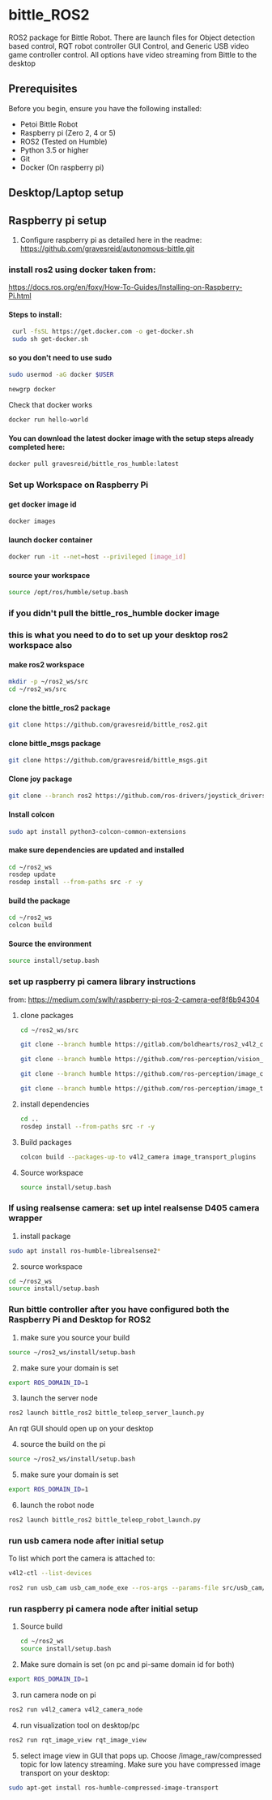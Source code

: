 # bittle_ROS2
ROS2 package for Bittle Robot. There are launch files for Object detection based control, RQT robot controller GUI Control, and Generic USB video game controller control. All options have video streaming from Bittle to the desktop

## Prerequisites
Before you begin, ensure you have the following installed:
- Petoi Bittle Robot
- Raspberry pi (Zero 2, 4 or 5)
- ROS2 (Tested on Humble)
- Python 3.5 or higher
- Git
- Docker (On raspberry pi)

## Desktop/Laptop setup

## Raspberry pi setup
1) Configure raspberry pi as detailed here in the readme: https://github.com/gravesreid/autonomous-bittle.git

### install ros2 using docker taken from:
https://docs.ros.org/en/foxy/How-To-Guides/Installing-on-Raspberry-Pi.html

#### Steps to install:
```bash
 curl -fsSL https://get.docker.com -o get-docker.sh
 sudo sh get-docker.sh
```
#### so you don't need to use sudo
```bash
sudo usermod -aG docker $USER
```
```bash
newgrp docker
```
Check that docker works
```bash
docker run hello-world
```

#### You can download the latest docker image with the setup steps already completed here:
```bash
docker pull gravesreid/bittle_ros_humble:latest
```

### Set up Workspace on Raspberry Pi
#### get docker image id
```bash
docker images
```
#### launch docker container
```bash
docker run -it --net=host --privileged [image_id]
```
#### source your workspace
```bash
source /opt/ros/humble/setup.bash
```
### if you didn't pull the bittle_ros_humble docker image
### this is what you need to do to set up your desktop ros2 workspace also
#### make ros2 workspace
```bash
mkdir -p ~/ros2_ws/src
cd ~/ros2_ws/src
```
#### clone the bittle_ros2 package
```bash
git clone https://github.com/gravesreid/bittle_ros2.git
```
#### clone bittle_msgs package
```bash
git clone https://github.com/gravesreid/bittle_msgs.git
```
#### Clone joy package
```bash
git clone --branch ros2 https://github.com/ros-drivers/joystick_drivers.git
```
#### Install colcon
```bash
sudo apt install python3-colcon-common-extensions
```
#### make sure dependencies are updated and installed
```bash
cd ~/ros2_ws
rosdep update
rosdep install --from-paths src -r -y
```
#### build the package
```bash
cd ~/ros2_ws
colcon build
```

#### Source the environment
```bash
source install/setup.bash
```

### set up raspberry pi camera library instructions
from: https://medium.com/swlh/raspberry-pi-ros-2-camera-eef8f8b94304
1) clone packages
   ```bash
   cd ~/ros2_ws/src
   ```
   ```bash
   git clone --branch humble https://gitlab.com/boldhearts/ros2_v4l2_camera.git
   ```
   ```bash
   git clone --branch humble https://github.com/ros-perception/vision_opencv.git
   ```
   ```bash
   git clone --branch humble https://github.com/ros-perception/image_common.git
   ```
   ```bash
   git clone --branch humble https://github.com/ros-perception/image_transport_plugins.git
   ```
2) install dependencies
   ```bash
   cd ..
   rosdep install --from-paths src -r -y
   ```
3) Build packages
   ```bash
   colcon build --packages-up-to v4l2_camera image_transport_plugins
   ```
4) Source workspace
   ```bash
   source install/setup.bash
   ```
### If using realsense camera: set up intel realsense D405 camera wrapper
1) install package
```bash
sudo apt install ros-humble-librealsense2*
```
2) source workspace
```bash
cd ~/ros2_ws
source install/setup.bash
```


### Run bittle controller after you have configured both the Raspberry Pi and Desktop for ROS2
1) make sure you source your build
```bash
source ~/ros2_ws/install/setup.bash
```
2) make sure your domain is set
```bash
export ROS_DOMAIN_ID=1
```

3) launch the server node
```bash
ros2 launch bittle_ros2 bittle_teleop_server_launch.py
```
An rqt GUI should open up on your desktop

4) source the build on the pi
```bash
source ~/ros2_ws/install/setup.bash
```

5) make sure your domain is set
```bash
export ROS_DOMAIN_ID=1
```

6) launch the robot node
```bash
ros2 launch bittle_ros2 bittle_teleop_robot_launch.py
```

### run usb camera node after initial setup
To list which port the camera is attached to:
```bash
v4l2-ctl --list-devices
```
```bash
ros2 run usb_cam usb_cam_node_exe --ros-args --params-file src/usb_cam/config/params.yaml
```

### run raspberry pi camera node after initial setup
1) Source build
   ```bash
   cd ~/ros2_ws
   source install/setup.bash
   ```
2) Make sure domain is set (on pc and pi-same domain id for both)
```bash
export ROS_DOMAIN_ID=1
```
3) run camera node on pi
```bash
ros2 run v4l2_camera v4l2_camera_node
```

4) run visualization tool on desktop/pc
```bash
ros2 run rqt_image_view rqt_image_view
```
5) select image view in GUI that pops up. Choose /image_raw/compressed topic for low latency streaming. Make sure you have compressed image transport on your desktop:
```bash
sudo apt-get install ros-humble-compressed-image-transport
```




